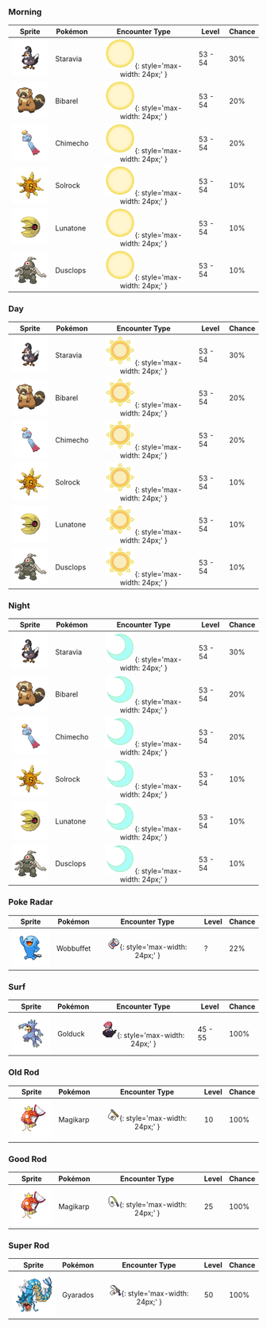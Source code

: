 ### Morning

| Sprite | Pokémon | Encounter Type | Level | Chance |
|:------:|---------|:--------------:|-------|--------|
| ![Staravia](../../assets/sprites/staravia/front.gif) | Staravia | ![Morning](../../assets/encounter_types/morning.png){: style='max-width: 24px;' } | 53 - 54 | 30% |
| ![Bibarel](../../assets/sprites/bibarel/front.gif) | Bibarel | ![Morning](../../assets/encounter_types/morning.png){: style='max-width: 24px;' } | 53 - 54 | 20% |
| ![Chimecho](../../assets/sprites/chimecho/front.gif) | Chimecho | ![Morning](../../assets/encounter_types/morning.png){: style='max-width: 24px;' } | 53 - 54 | 20% |
| ![Solrock](../../assets/sprites/solrock/front.gif) | Solrock | ![Morning](../../assets/encounter_types/morning.png){: style='max-width: 24px;' } | 53 - 54 | 10% |
| ![Lunatone](../../assets/sprites/lunatone/front.gif) | Lunatone | ![Morning](../../assets/encounter_types/morning.png){: style='max-width: 24px;' } | 53 - 54 | 10% |
| ![Dusclops](../../assets/sprites/dusclops/front.gif) | Dusclops | ![Morning](../../assets/encounter_types/morning.png){: style='max-width: 24px;' } | 53 - 54 | 10% |

### Day

| Sprite | Pokémon | Encounter Type | Level | Chance |
|:------:|---------|:--------------:|-------|--------|
| ![Staravia](../../assets/sprites/staravia/front.gif) | Staravia | ![Day](../../assets/encounter_types/day.png){: style='max-width: 24px;' } | 53 - 54 | 30% |
| ![Bibarel](../../assets/sprites/bibarel/front.gif) | Bibarel | ![Day](../../assets/encounter_types/day.png){: style='max-width: 24px;' } | 53 - 54 | 20% |
| ![Chimecho](../../assets/sprites/chimecho/front.gif) | Chimecho | ![Day](../../assets/encounter_types/day.png){: style='max-width: 24px;' } | 53 - 54 | 20% |
| ![Solrock](../../assets/sprites/solrock/front.gif) | Solrock | ![Day](../../assets/encounter_types/day.png){: style='max-width: 24px;' } | 53 - 54 | 10% |
| ![Lunatone](../../assets/sprites/lunatone/front.gif) | Lunatone | ![Day](../../assets/encounter_types/day.png){: style='max-width: 24px;' } | 53 - 54 | 10% |
| ![Dusclops](../../assets/sprites/dusclops/front.gif) | Dusclops | ![Day](../../assets/encounter_types/day.png){: style='max-width: 24px;' } | 53 - 54 | 10% |

### Night

| Sprite | Pokémon | Encounter Type | Level | Chance |
|:------:|---------|:--------------:|-------|--------|
| ![Staravia](../../assets/sprites/staravia/front.gif) | Staravia | ![Night](../../assets/encounter_types/night.png){: style='max-width: 24px;' } | 53 - 54 | 30% |
| ![Bibarel](../../assets/sprites/bibarel/front.gif) | Bibarel | ![Night](../../assets/encounter_types/night.png){: style='max-width: 24px;' } | 53 - 54 | 20% |
| ![Chimecho](../../assets/sprites/chimecho/front.gif) | Chimecho | ![Night](../../assets/encounter_types/night.png){: style='max-width: 24px;' } | 53 - 54 | 20% |
| ![Solrock](../../assets/sprites/solrock/front.gif) | Solrock | ![Night](../../assets/encounter_types/night.png){: style='max-width: 24px;' } | 53 - 54 | 10% |
| ![Lunatone](../../assets/sprites/lunatone/front.gif) | Lunatone | ![Night](../../assets/encounter_types/night.png){: style='max-width: 24px;' } | 53 - 54 | 10% |
| ![Dusclops](../../assets/sprites/dusclops/front.gif) | Dusclops | ![Night](../../assets/encounter_types/night.png){: style='max-width: 24px;' } | 53 - 54 | 10% |

### Poke Radar

| Sprite | Pokémon | Encounter Type | Level | Chance |
|:------:|---------|:--------------:|-------|--------|
| ![Wobbuffet](../../assets/sprites/wobbuffet/front.gif) | Wobbuffet | ![Poke Radar](../../assets/encounter_types/poke_radar.png){: style='max-width: 24px;' } | ? | 22% |

### Surf

| Sprite | Pokémon | Encounter Type | Level | Chance |
|:------:|---------|:--------------:|-------|--------|
| ![Golduck](../../assets/sprites/golduck/front.gif) | Golduck | ![Surf](../../assets/encounter_types/surf.png){: style='max-width: 24px;' } | 45 - 55 | 100% |

### Old Rod

| Sprite | Pokémon | Encounter Type | Level | Chance |
|:------:|---------|:--------------:|-------|--------|
| ![Magikarp](../../assets/sprites/magikarp/front.gif) | Magikarp | ![Old Rod](../../assets/encounter_types/old_rod.png){: style='max-width: 24px;' } | 10 | 100% |

### Good Rod

| Sprite | Pokémon | Encounter Type | Level | Chance |
|:------:|---------|:--------------:|-------|--------|
| ![Magikarp](../../assets/sprites/magikarp/front.gif) | Magikarp | ![Good Rod](../../assets/encounter_types/good_rod.png){: style='max-width: 24px;' } | 25 | 100% |

### Super Rod

| Sprite | Pokémon | Encounter Type | Level | Chance |
|:------:|---------|:--------------:|-------|--------|
| ![Gyarados](../../assets/sprites/gyarados/front.gif) | Gyarados | ![Super Rod](../../assets/encounter_types/super_rod.png){: style='max-width: 24px;' } | 50 | 100% |

